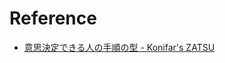 # Reference

- [意思決定できる人の手順の型 - Konifar's ZATSU](https://konifar-zatsu.hatenadiary.jp/entry/2023/07/12/220422)
